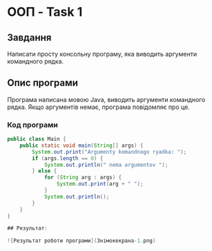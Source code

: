 # ООП - Task 1

## Завдання
Написати просту консольну програму, яка виводить аргументи командного рядка.

## Опис програми
Програма написана мовою Java, виводить аргументи командного рядка. Якщо аргументів немає, програма повідомляє про це.

### Код програми
```java
public class Main {
    public static void main(String[] args) {
        System.out.print("Argumenty komandnogo ryadka: ");
        if (args.length == 0) {
            System.out.println(" nema argumentov ");
        } else {
            for (String arg : args) {
                System.out.print(arg + " ");
            }
            System.out.println();
        }
    }
}

## Результат:

![Результат роботи програми](Знімокекрана-1.png)